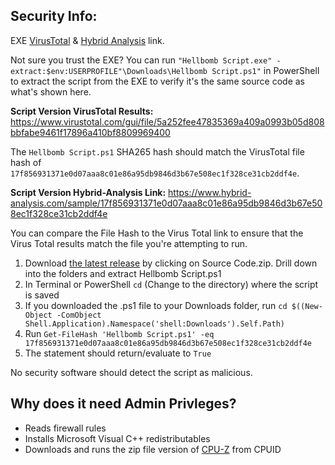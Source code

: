 ## Security Info:

EXE [VirusTotal](https://www.virustotal.com/gui/file/f60d3b75f512ed3c8fced1529b97d02bcb3dc1b23af3aad94329d3a9c3668c4e) & [Hybrid Analysis](https://www.hybrid-analysis.com/sample/f60d3b75f512ed3c8fced1529b97d02bcb3dc1b23af3aad94329d3a9c3668c4e) link.

Not sure you trust the EXE? You can run ``"Hellbomb Script.exe" -extract:$env:USERPROFILE"\Downloads\Hellbomb Script.ps1"`` in PowerShell to extract the script from the EXE to verify it's the same source code as what's shown here.

**Script Version VirusTotal Results:** https://www.virustotal.com/gui/file/5a252fee47835369a409a0993b05d808bbfabe9461f17896a410bf8809969400

The ``Hellbomb Script.ps1`` SHA265 hash should match the VirusTotal file hash of ``17f856931371e0d07aaa8c01e86a95db9846d3b67e508ec1f328ce31cb2ddf4e``.

**Script Version Hybrid-Analysis Link:** https://www.hybrid-analysis.com/sample/17f856931371e0d07aaa8c01e86a95db9846d3b67e508ec1f328ce31cb2ddf4e

You can compare the File Hash to the Virus Total link to ensure that the Virus Total results match the file you're attempting to run.

1. Download [the latest release](https://github.com/helldivers2fixes/HellbombScript/releases/latest) by clicking on Source Code.zip. Drill down into the folders and extract Hellbomb Script.ps1
2. In Terminal or PowerShell ``cd`` (Change to the directory) where the script is saved
3. If you downloaded the .ps1 file to your Downloads folder, run ``cd $((New-Object -ComObject Shell.Application).Namespace('shell:Downloads').Self.Path)``
4. Run ``Get-FileHash 'Hellbomb Script.ps1' -eq 17f856931371e0d07aaa8c01e86a95db9846d3b67e508ec1f328ce31cb2ddf4e``
5. The statement should return/evaluate to ``True``

No security software should detect the script as malicious.

## Why does it need Admin Privleges?
- Reads firewall rules
- Installs Microsoft Visual C++ redistributables
- Downloads and runs the zip file version of [CPU-Z](https://www.cpuid.com/softwares/cpu-z.html) from CPUID
